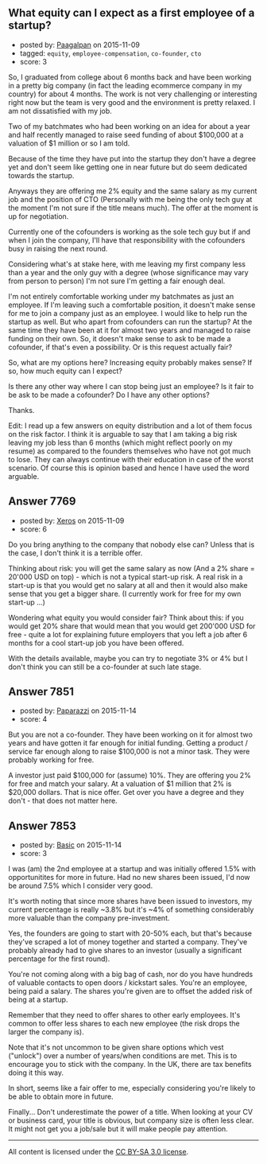 ## What equity can I expect as a first employee of a startup?

- posted by: [Paagalpan](https://stackexchange.com/users/1551534/paagalpan) on 2015-11-09
- tagged: `equity`, `employee-compensation`, `co-founder`, `cto`
- score: 3

<p>So, I graduated from college about 6 months back and have been working in a pretty big company (in fact the leading ecommerce company in my country) for about 4 months. The work is not very challenging or interesting right now but the team is very good and the environment is pretty relaxed. I am not dissatisfied with my job.</p>

<p>Two of my batchmates who had been working on an idea for about a year and half recently managed to raise seed funding of about $100,000 at a valuation of $1 million or so I am told.</p>

<p>Because of the time they have put into the startup they don't have a degree yet and don't seem like getting one in near future but do seem dedicated towards the startup.</p>

<p>Anyways they are offering me 2% equity and the same salary as my current job and the position of CTO (Personally with me being the only tech guy at the moment I'm not sure if the title means much). The offer at the moment is up for negotiation.</p>

<p>Currently one of the cofounders is working as the sole tech guy but if and when I join the company, I'll have that responsibility with the cofounders busy in raising the next round.</p>

<p>Considering what's at stake here, with me leaving my first company less than a year and the only guy with a degree (whose significance may vary from person to person) I'm not sure I'm getting a fair enough deal.</p>

<p>I'm not entirely comfortable working under my batchmates as just an employee. If I'm leaving such a comfortable position, it doesn't make sense for me to join a company just as an employee. I would like to help run the startup as well. But who apart from cofounders can run the startup? At the same time they have been at it for almost two years and managed to raise funding on their own. So, it doesn't make sense to ask to be made a cofounder, if that's even a possibility. Or is this request actually fair?</p>

<p>So, what are my options here? Increasing equity probably makes sense? If so, how much equity can I expect?</p>

<p>Is there any other way where I can stop being just an employee? Is it fair to be ask to be made a cofounder? Do I have any other options?</p>

<p>Thanks.</p>

<p>Edit:
I read up a few answers on equity distribution and a lot of them focus on the risk factor. I think it is arguable to say that I am taking a big risk leaving my job less than 6 months (which might reflect poorly on my resume) as compared to the founders themselves who have not got much to lose. They can always continue with their education in case of the worst scenario. Of course this is opinion based and hence I have used the word arguable.</p>



## Answer 7769

- posted by: [Xeros](https://stackexchange.com/users/6984932/xeros) on 2015-11-09
- score: 6

<p>Do you bring anything to the company that nobody else can? Unless that is the case, I don't think it is a terrible offer.</p>

<p>Thinking about risk: you will get the same salary as now (And a 2% share = 20'000 USD on top) - which is not a typical start-up risk. A real risk in a start-up is that you would get no salary at all and then it would also make sense that you get a bigger share. (I currently work for free for my own start-up ...)</p>

<p>Wondering what equity you would consider fair? Think about this: if you would get 20% share that would mean that you would get 200'000 USD for free - quite a lot for explaining future employers that you left a job after 6 months for a cool start-up job you have been offered.</p>

<p>With the details available, maybe you can try to negotiate 3% or 4% but I don't think you can still be a co-founder at such late stage.</p>



## Answer 7851

- posted by: [Paparazzi](https://stackexchange.com/users/300272/paparazzi) on 2015-11-14
- score: 4

<p>But you are not a co-founder.  They have been working on it for almost two years and have gotten it far enough for initial funding.  Getting a product / service far enough along to raise $100,000 is not a minor task.  They were probably working for free.</p>

<p>A investor just paid $100,000 for (assume) 10%.  They are offering you 2% for free and match your salary.  At a valuation of $1 million that 2% is $20,000 dollars.  That is nice offer.  Get over you have a degree and they don't - that does not matter here.</p>



## Answer 7853

- posted by: [Basic](https://stackexchange.com/users/52453/basic) on 2015-11-14
- score: 3

<p>I was (am) the 2nd employee at a startup and was initially offered 1.5% with opportunitites for more in future. Had no new shares been issued, I'd now be around 7.5% which I consider very good.</p>

<p>It's worth noting that since more shares have been issued to investors, my current percentage is really ~3.8% but it's ~4% of something considerably more valuable than the company pre-investment.</p>

<p>Yes, the founders are going to start with 20-50% each, but that's because they've scraped a lot of money together and started a company. They've probably already had to give shares to an investor (usually a significant percentage for the first round).</p>

<p>You're not coming along with a big bag of cash, nor do you have hundreds of valuable contacts to open doors / kickstart sales. You're an employee, being paid a salary. The shares you're given are to offset the added risk of being at a startup.</p>

<p>Remember that they need to offer shares to other early employees. It's common to offer less shares to each new employee (the risk drops the larger the company is).</p>

<p>Note that it's not uncommon to be given share options which vest ("unlock") over a number of years/when conditions are met. This is to encourage you to stick with the company. In the UK, there are tax benefits doing it this way.</p>

<p>In short, seems like a fair offer to me, especially considering you're likely to be able to obtain more in future.</p>

<p>Finally... Don't underestimate the power of a title. When looking at your CV or business card, your title is obvious, but company size is often less clear. It might not get you a job/sale but it will make people pay attention.</p>




---

All content is licensed under the [CC BY-SA 3.0 license](https://creativecommons.org/licenses/by-sa/3.0/).
